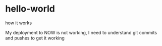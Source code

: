 # hello-world
how it works

My deployment to NOW is not working, I need to understand git commits and pushes to get it working
